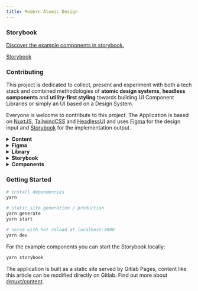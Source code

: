 ```yaml
---
title: Modern Atomic Design
---
```


### Storybook

<a class="cursor-pointer" target="_blank" href="/storybook">
<div class="group hover:bg-gray-100 hover:border-gray-100 transition-all bg-white border-4 border-white rounded-xl shadow h-full w-full flex sm:justify-between justify-center flex-wrap items-center  px-6 my-6 ">
<p class="text-gray-600">Discover the example components in storybook.<p>
<my-button class="rounded-lg border-2 border-primary py-3 px-4 uppercase font-semibold bg-white text-lg text-primary group-hover:text-white group-hover:bg-primary-hover group-hover:border-primary-hover">Storybook</my-button>
</div>
</a>

### Contributing

This project is dedicated to collect, present and experiment with both a tech stack and combined methodologies of
<b>atomic design systems</b>, <b>headless components</b> and <b>utility-first styling</b> towards building UI Component Libraries or simply an UI based on a Design System.

Everyone is welcome to contribute to this project. The Application is based on [NuxtJS](https://nuxtjs.org/docs/get-started/installation), [TailwindCSS](https://tailwindcss.com/) and [HeadlessUI](https://headlessui.dev/) and uses [Figma](https://www.figma.com/) for the design input and [Storybook](https://storybook.js.org/) for the implementation output.

<details>
<summary><b>Content</b></summary>
Markdown articles like the one you are reading now collect information in a blog-like manner to present different topics involved in the project.
</details>

<details>
<summary><b>Figma</b></summary>
An example Design System is provided in Figma containing guidelines for the fictive implementation.
</details>

<details>
<summary><b>Library</b></summary>
The local library folder serves as space to experiment with own headless components
</details>

<details>
<summary><b>Storybook</b></summary>
Visual and interactive presentation of the Component Library implementation
</details>

<details>
<summary><b>Components</b></summary>
Implementation of examples, split into atoms, molecules and organisms. Each should contain a story definition.
</details>
</details>

### Getting Started

```bash
# install dependencies
yarn

# static site generation / production
yarn generate
yarn start

# serve with hot reload at localhost:3000
yarn dev
```

For the example components you can start the Storybook locally:

```bash
yarn storybook
```

The application is built as a static site served by Gitlab Pages, content like this article can be modified directly on Gitlab. Find out more about [@nuxt/content](https://content.nuxtjs.org/).
